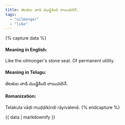```yaml
---
title: తెలకుల వాడి ముడ్డికింది రాయివలెనే.
tags:
  - "oilmonger"
  - "like"
---
```


{% capture data %}
#### Meaning in English:
Like the oilmonger's stone seat.
Of permanent utility.

#### Meaning in Telugu:
తెలకుల వాడి ముడ్డికింది రాయివలెనే.

#### Romanization:
Telakula vāḍi muḍḍikindi rāyivalenē.
{% endcapture %}

{{ data | markdownify }}

